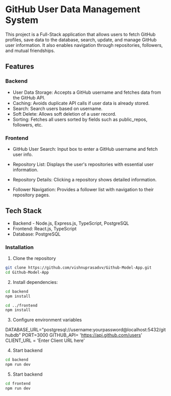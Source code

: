 # GitHub User Data Management System

This project is a Full-Stack application that allows users to fetch GitHub profiles, save data to the database, search, update, and manage GitHub user information. It also enables navigation through repositories, followers, and mutual friendships.

## Features

### Backend
- User Data Storage: Accepts a GitHub username and fetches data from the GitHub API.
- Caching: Avoids duplicate API calls if user data is already stored.
- Search: Search users based on username.
- Soft Delete: Allows soft deletion of a user record.
- Sorting: Fetches all users sorted by fields such as public_repos, followers, etc.

### Frontend
- GitHub User Search: Input box to enter a GitHub username and fetch user info.

- Repository List: Displays the user's repositories with essential user information.

- Repository Details: Clicking a repository shows detailed information.

- Follower Navigation: Provides a follower list with navigation to their repository pages.

## Tech Stack

- Backend - Node.js, Express.js, TypeScript, PostgreSQL
- Frontend: React.js, TypeScript
- Database: PostgreSQL

### Installation

1. Clone the repository
```bash
git clone https://github.com/vishnuprasadvv/Github-Model-App.git
cd Github-Model-App
```

2. Install dependencies:
```bash
cd backend
npm install

cd ../frontend
npm install

```

3. Configure environment variables

DATABASE_URL="postgresql://username:yourpassword@localhost:5432/githubdb"
PORT=3000
GITHUB_API= 'https://api.github.com/users'
CLIENT_URL = 'Enter Client URL here'

4. Start backend
```bash 
cd backend
npm run dev
```

5. Start backend
```bash 
cd frontend
npm run dev
```
